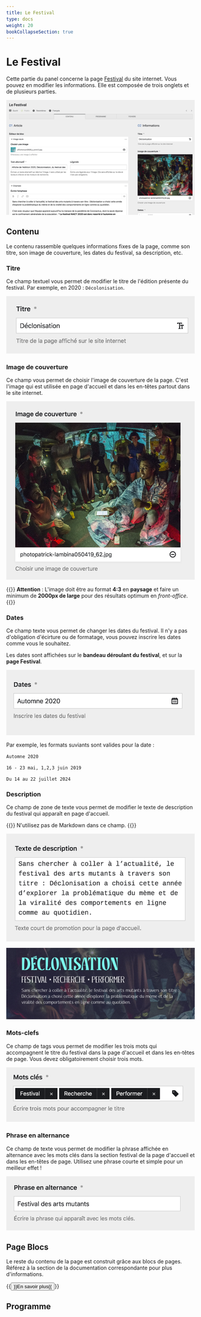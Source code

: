 ```yaml
---
title: Le Festival
type: docs
weight: 20
bookCollapseSection: true
---
```


# Le Festival

Cette partie du panel concerne la page [Festival](https://www.inact.fr/festival) du site internet. Vous pouvez en modifier les informations. Elle est composée de trois onglets et de plusieurs parties.

![Page festival dans le panel](festival.png)

## Contenu

Le contenu rassemble quelques informations fixes de la page, comme son titre, son image de couverture, les dates du festival, sa description, etc.

### Titre

Ce champ textuel vous permet de modifier le titre de l'édition présente du festival. Par exemple, en 2020 : `Décolonisation`.

![Champ texte pour le titre](titre.png)

### Image de couverture

Ce champ vous permet de choisir l'image de couverture de la page. C'est l'image qui est utilisée en page d'accueil et dans les en-têtes partout dans le site internet.

![Champ de sélection de l'image de couverture](cover.png)

{{<hint danger>}}
**Attention** : L'image doit être au format **4:3** en **paysage** et faire un minimum de **2000px de large** pour des résultats optimum en *front-office*.
{{</hint>}}

### Dates

Ce champ texte vous permet de changer les dates du festival. Il n'y a pas d'obligation d'écirture ou de formatage, vous pouvez inscrire les dates comme vous le souhaitez.

Les dates sont affichées sur le **bandeau déroulant du festival**, et sur la **page Festival**.

![Champ texte pour les dates](dates.png)

Par exemple, les formats suviants sont valides pour la date :

````
Automne 2020
````

````
16 - 23 mai, 1,2,3 juin 2019
````

````
Du 14 au 22 juillet 2024
````

### Description

Ce champ de zone de texte vous permet de modifier le texte de description du festival qui apparaît en page d'accueil.

{{<hint info>}}
N'utilisez pas de Markdown dans ce champ.
{{</hint>}}

![Champ texte de description](description.png)

![Section festival sur la page d'accueil](festival-front.png)

### Mots-clefs

Ce champ de tags vous permet de modifier les trois mots qui accompagnent le titre du festival dans la page d'accueil et dans les en-têtes de page. Vous devez obligatoirement choisir trois mots.

![Champ de tag pour les mots-clefs](mots-clefs.png)

### Phrase en alternance

Ce champ de texte vous permet de modifier la phrase affichée en alternance avec les mots clés dans la section festival de la page d'accueil et dans les en-têtes de page. Utilisez une phrase courte et simple pour un meilleur effet !

![Champ de texte de la phrase en alternance](phrase.png)

## Page Blocs

Le reste du contenu de la page est construit grâce aux blocs de pages. Référez à la section de la documentation correspondante pour plus d'informations.

{{<button relref="/docs/contenu/blocs/">}}En savoir plus{{</button>}}

## Programme
